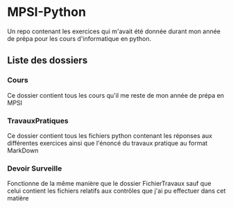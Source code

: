 # MPSI-Python

Un repo contenant les exercices qui m'avait été donnée durant mon année de prépa pour les cours d'informatique en python.

## Liste des dossiers

### Cours
Ce dossier contient tous les cours qu'il me reste de mon année de prépa en MPSI

### TravauxPratiques
Ce dossier contient tous les fichiers python contenant les réponses aux différentes exercices ainsi que l'énoncé du
travaux pratique au format MarkDown

### Devoir Surveille
Fonctionne de la même manière que le dossier FichierTravaux sauf que celui contient les fichiers relatifs aux contrôles 
que j'ai pu effectuer dans cet matière